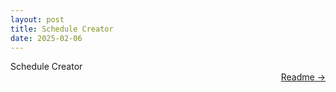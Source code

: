 ```yaml
---
layout: post
title: Schedule Creator
date: 2025-02-06
---
```


Schedule Creator <a href="https://github.com/dmeverly/schedule-creator" style="display: block; text-align:right;" target = "_blank">  Readme -> </a>  